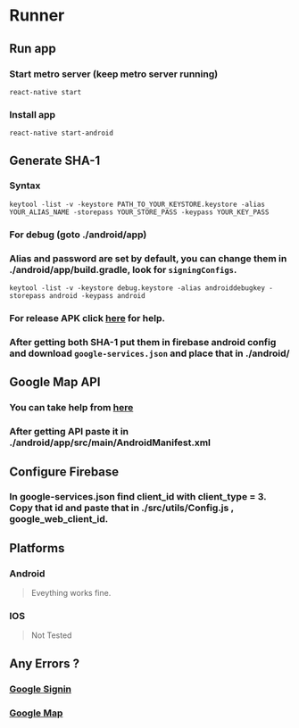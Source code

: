 # Runner

## Run app
### Start metro server (keep metro server running)
```
react-native start
```
### Install app
```
react-native start-android
```

## Generate SHA-1
### Syntax
```
keytool -list -v -keystore PATH_TO_YOUR_KEYSTORE.keystore -alias YOUR_ALIAS_NAME -storepass YOUR_STORE_PASS -keypass YOUR_KEY_PASS
```
### For debug (goto ./android/app)
### Alias and password are set by default, you can change them in ./android/app/build.gradle, look for `signingConfigs`.
```
keytool -list -v -keystore debug.keystore -alias androiddebugkey -storepass android -keypass android
```
### For release APK click [here](https://reactnative.dev/docs/signed-apk-android) for help.
### After getting both SHA-1 put them in firebase android config and download `google-services.json` and place that in ./android/

## Google Map API
### You can take help from [here](https://medium.com/@kinley.tshering/google-maps-with-react-native-f7c98bb92362)
### After getting API paste it in ./android/app/src/main/AndroidManifest.xml

## Configure Firebase
### In google-services.json find client_id with client_type = 3. Copy that id and paste that in ./src/utils/Config.js , google_web_client_id.

## Platforms
### Android
> Eveything works fine.
### IOS
> Not Tested

## Any Errors ?
### [Google Signin](https://github.com/react-native-google-signin/google-signin)
### [Google Map](https://github.com/Agontuk/react-native-geolocation-service)
